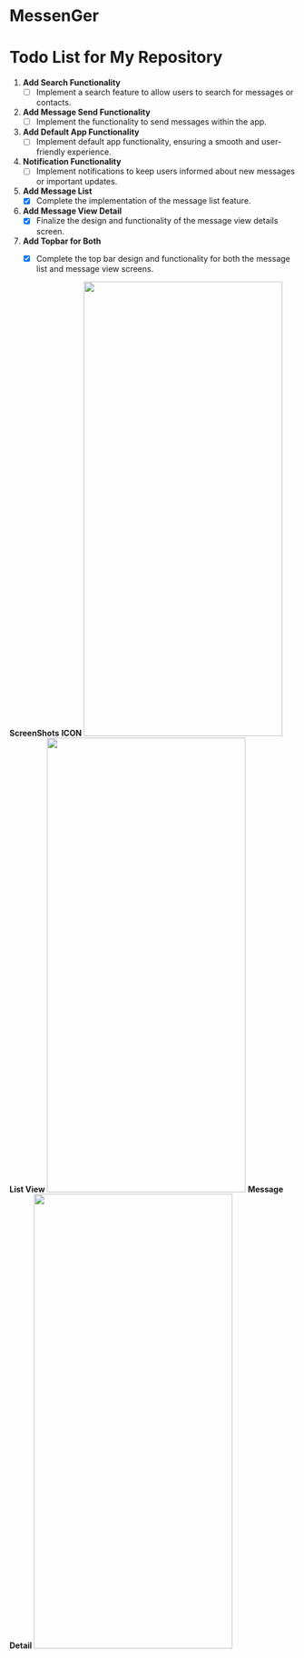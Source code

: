 # MessenGer
 
# Todo List for My Repository

1. **Add Search Functionality**
    - [ ] Implement a search feature to allow users to search for messages or contacts.

2. **Add Message Send Functionality**
    - [ ] Implement the functionality to send messages within the app.

3. **Add Default App Functionality**
    - [ ] Implement default app functionality, ensuring a smooth and user-friendly experience.

4. **Notification Functionality**
    - [ ] Implement notifications to keep users informed about new messages or important updates.

5. **Add Message List**
    - [X] Complete the implementation of the message list feature.

6. **Add Message View Detail**
    - [X] Finalize the design and functionality of the message view details screen.

7. **Add Topbar for Both**
    - [X] Complete the top bar design and functionality for both the message list and message view screens.


**ScreenShots**
**ICON**
<img src="https://github.com/one-mb-rai/MessenGer/assets/16004196/09918bfc-6ae7-4ccc-840e-7819234a5ed9" width="350" height="800">
**List View**
<img src="https://github.com/one-mb-rai/MessenGer/assets/16004196/14052597-ded4-44d6-a153-fed96557e177" width="350" height="800">
**Message Detail**
<img src="https://github.com/one-mb-rai/MessenGer/assets/16004196/8fc18700-74ee-4a65-b393-2c780e3c4ece" width="350" height="800">

